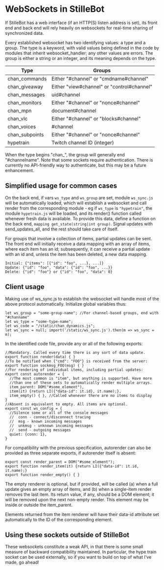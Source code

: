 WebSockets in StilleBot
=======================

If StilleBot has a web interface (if an HTTP(S) listen address is set), its
front end and back end will rely heavily on websockets for real-time sharing
of synchronized data.

Every established websocket has two identifying values: a type and a group.
The type is a keyword, with valid values being defined in the code by modules
that inherit websocket_handler; any other values are errors. The group is
either a string or an integer, and its meaning depends on the type.

Type           | Groups
---------------|-----------------------------
chan_commands  | Either "#channel" or "cmdname#channel"
chan_giveaway  | Either "view#channel" or "control#channel"
chan_messages  | uid#channel
chan_monitors  | Either "#channel" or "nonce#channel"
chan_mpn       | document#channel
chan_vlc       | Either "#channel" or "blocks#channel"
chan_voices    | #channel
chan_subpoints | Either "#channel" or "nonce#channel"
hypetrain      | Twitch channel ID (integer)

When the type begins "chan_", the group will generally end "#channelname".
Note that some sockets require authentication. There is currently no API-friendly
way to authenticate, but this may be a future enhancement.

Simplified usage for common cases
---------------------------------

On the back end, if vars `ws_type` and `ws_group` are set, module `ws_sync.js`
will be automatically loaded, which will establish a websocket and call render
from the corresponding module - eg if `ws_type` is `"hypetrain"`, the module
`hypetrain.js` will be loaded, and its render() function called whenever fresh
data is available. To provide this data, define a function on the back end,
`mapping get_state(string|int group)`. Signal updates with send_updates_all,
and the rest should take care of itself.

For groups that involve a collection of items, partial updates can be sent.
The front end will initially receive a data mapping with an array of items,
where each item has an id; subsequently, it can receive a partial update with
an id and, unless the item has been deleted, a new data mapping.

    Initial: {"items": [{"id": "foo", ...}, ...]}
    Update: {"id": "foo", "data": {"id": "foo", ...}}
    Delete: {"id": "foo"} or {"id": "foo", "data": 0}


Client usage
------------

Making use of ws_sync.js to establish the websocket will handle most of the
above protocol automatically. Initialize global variables thus:

    let ws_group = "some-group-name"; //For channel-based groups, end with "#channame"
    let ws_type = "some-type-name";
    let ws_code = "/static/chan_dynamics.js";
    let ws_sync = null; import('/static/ws_sync.js').then(m => ws_sync = m);

In the identified code file, provide any or all of the following exports:

    //Mandatory. Called every time there is any sort of data update.
    export function render(data) { }
    //To be notified when {"cmd": "FOO"} is received from the server:
    export function sockmsg_FOO(msg) { }
    //For rendering of individual items, including partial updates:
    export const autorender = {
      //The most common is "item", but anything is supported. Have more
      //than one of these sets to automatically render multiple arrays.
      item_parent: DOM("#some_element"),
      item(it) {return LI({"data-id": it.id}, it.name);},
      item_empty() { }, //Called whenever there are no items to display
    }
    //Absent is equivalent to empty. All items are optional.
    export const ws_config = {
      //Silence some or all of the console messages
      //  conn - connect/disconnect tracing
      //  msg - known incoming messages
      //  unkmsg - unknown incoming messages
      //  send - outgoing messages
      quiet: {conn: 1},
    }

For compatibility with the previous specification, autorender can also be
provided as three separate exports, if autorender itself is absent:

    export const render_parent = DOM("#some_element");
    export function render_item(it) {return LI({"data-id": it.id, it.name);}
    export function render_empty() { }

The empty renderer is optional, but if provided, will be called (a) when a
full update gives an empty array of items, and (b) when a single-item render
removes the last item. Its return value, if any, should be a DOM element; it
will be removed upon the next non-empty render. This element may be inside or
outside the item_parent.

Elements returned from the item renderer will have their data-id attribute set
automatically to the ID of the corresponding element.

Using these sockets outside of StilleBot
----------------------------------------

These websockets constitute a weak API, in that there is some small measure of
backward compatibility maintained. In particular, the hype train socket can be
used externally, so if you want to build on top of what I've made, go ahead!
